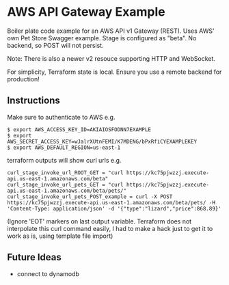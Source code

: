 # AWS API Gateway Example

Boiler plate code example for an AWS API v1 Gateway (REST). Uses AWS' own Pet Store Swagger example. Stage is configured as "beta". No backend, so POST will not persist.

Note: There is also a newer v2 resouce supporting HTTP and WebSocket.

For simplicity, Terraform state is local. Ensure you use a remote backend for production!

## Instructions

Make sure to authenticate to AWS e.g.

```
$ export AWS_ACCESS_KEY_ID=AKIAIOSFODNN7EXAMPLE
$ export AWS_SECRET_ACCESS_KEY=wJalrXUtnFEMI/K7MDENG/bPxRfiCYEXAMPLEKEY
$ export AWS_DEFAULT_REGION=us-east-1
```

terraform outputs will show curl urls
e.g.
```
curl_stage_invoke_url_ROOT_GET = "curl https://kc75pjwzzj.execute-api.us-east-1.amazonaws.com/beta"
curl_stage_invoke_url_pets_GET = "curl https://kc75pjwzzj.execute-api.us-east-1.amazonaws.com/beta/pets/"
curl_stage_invoke_url_pets_POST_example = curl -X POST https://kc75pjwzzj.execute-api.us-east-1.amazonaws.com/beta/pets/ -H 'Content-Type: application/json' -d '{"type":"lizard","price":868.89}'
```

(Ignore 'EOT' markers on last output variable. Terraform does not interpolate this curl command easily, I had to make a hack just to get it to work as is, using template file import)


## Future Ideas
- connect to dynamodb
